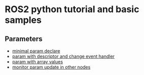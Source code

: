 # ROS2 python tutorial and basic samples

## Parameters
- [minimal param declare](pkg_python_tutorial/parameters/basic.py)
- [param with descriptor and change event handler](pkg_python_tutorial/parameters/param_demo.py)
- [param with array values](pkg_python_tutorial/parameters/param_array.py)
- [monitor param update in other nodes](pkg_python_tutorial/parameters/param_monitor.py)